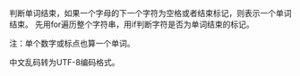 判断单词结束，如果一个字母的下一个字符为空格或者结束标记，则表示一个单词结束。
先用for遍历整个字符串，用if判断字符是否为单词结束的标记。

注：单个数字或标点也算一个单词。

中文乱码转为UTF-8编码格式。
